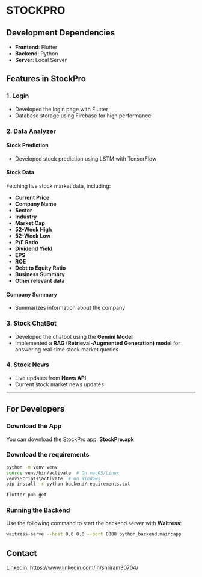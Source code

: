# STOCKPRO

## Development Dependencies  
- **Frontend**: Flutter  
- **Backend**: Python  
- **Server**: Local Server  

## Features in StockPro  

### 1. Login  
- Developed the login page with Flutter  
- Database storage using Firebase for high performance  

### 2. Data Analyzer  

#### Stock Prediction  
- Developed stock prediction using LSTM with TensorFlow  

#### Stock Data  
Fetching live stock market data, including:  
- **Current Price**  
- **Company Name**  
- **Sector**  
- **Industry**  
- **Market Cap**  
- **52-Week High**  
- **52-Week Low**  
- **P/E Ratio**  
- **Dividend Yield**  
- **EPS**  
- **ROE**  
- **Debt to Equity Ratio**  
- **Business Summary**  
- **Other relevant data**  

#### Company Summary  
- Summarizes information about the company  

### 3. Stock ChatBot  

- Developed the chatbot using the **Gemini Model**  
- Implemented a **RAG (Retrieval-Augmented Generation) model** for answering real-time stock market queries  

### 4. Stock News  

- Live updates from **News API**  
- Current stock market news updates  

---

## For Developers  

### Download the App  
You can download the StockPro app: **StockPro.apk**  

### Download the requirements

```sh
python -m venv venv
source venv/bin/activate  # On macOS/Linux
venv\Scripts\activate  # On Windows
pip install -r python-backend/requirements.txt

flutter pub get
```

### Running the Backend  
Use the following command to start the backend server with **Waitress**:  

```sh
waitress-serve --host 0.0.0.0 --port 8000 python_backend.main:app
```

## Contact

Linkedin: https://www.linkedin.com/in/shriram30704/


